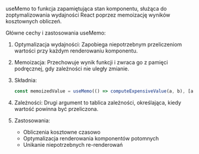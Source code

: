 useMemo to funkcja zapamiętująca stan komponentu, służąca do zoptymalizowania wydajności React poprzez memoizację wyników kosztownych obliczeń.

Główne cechy i zastosowania useMemo:

1. Optymalizacja wydajności: Zapobiega niepotrzebnym przeliczeniom wartości przy każdym renderowaniu komponentu.

2. Memoizacja: Przechowuje wynik funkcji i zwraca go z pamięci podręcznej, gdy zależności nie uległy zmianie.

3. Składnia: 
   ```jsx
   const memoizedValue = useMemo(() => computeExpensiveValue(a, b), [a, b]);
   ```

4. Zależności: Drugi argument to tablica zależności, określająca, kiedy wartość powinna być przeliczona.

5. Zastosowania:
   - Obliczenia kosztowne czasowo
   - Optymalizacja renderowania komponentów potomnych
   - Unikanie niepotrzebnych re-renderowań